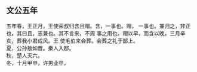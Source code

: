 ## 文公五年

五年春，王正月，王使荣叔归含且赗。含，一事也。赗，
一事也。兼归之，非正也。其曰且，志兼也。其不言来，不周
事之用也。赗以早，而含以晚。三月辛亥，葬我小君成风。王
使毛伯来会葬。会葬之礼于鄙上。  
夏，公孙敖如晋。秦人入鄀。  
秋，楚人灭六。  
冬，十月甲申，许男业卒。  


